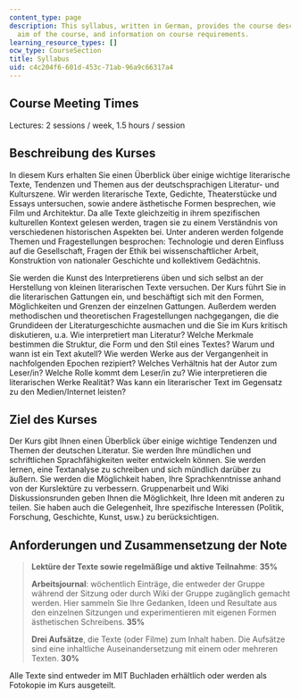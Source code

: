 ```yaml
---
content_type: page
description: This syllabus, written in German, provides the course description, the
  aim of the course, and information on course requirements.
learning_resource_types: []
ocw_type: CourseSection
title: Syllabus
uid: c4c204f6-601d-453c-71ab-96a9c66317a4
---
```


Course Meeting Times
--------------------

Lectures: 2 sessions / week, 1.5 hours / session

Beschreibung des Kurses
-----------------------

In diesem Kurs erhalten Sie einen Überblick über einige wichtige literarische Texte, Tendenzen und Themen aus der deutschsprachigen Literatur- und Kulturszene. Wir werden literarische Texte, Gedichte, Theaterstücke und Essays untersuchen, sowie andere ästhetische Formen besprechen, wie Film und Architektur. Da alle Texte gleichzeitig in ihrem spezifischen kulturellen Kontext gelesen werden, tragen sie zu einem Verständnis von verschiedenen historischen Aspekten bei. Unter anderen werden folgende Themen und Fragestellungen besprochen: Technologie und deren Einfluss auf die Gesellschaft, Fragen der Ethik bei wissenschaftlicher Arbeit, Konstruktion von nationaler Geschichte und kollektivem Gedächtnis.

Sie werden die Kunst des Interpretierens üben und sich selbst an der Herstellung von kleinen literarischen Texte versuchen. Der Kurs führt Sie in die literarischen Gattungen ein, und beschäftigt sich mit den Formen, Möglichkeiten und Grenzen der einzelnen Gattungen. Außerdem werden methodischen und theoretischen Fragestellungen nachgegangen, die die Grundideen der Literaturgeschichte ausmachen und die Sie im Kurs kritisch diskutieren, u.a. Wie interpretiert man Literatur? Welche Merkmale bestimmen die Struktur, die Form und den Stil eines Textes? Warum und wann ist ein Text akutell? Wie werden Werke aus der Vergangenheit in nachfolgenden Epochen rezipiert? Welches Verhältnis hat der Autor zum Leser/in? Welche Rolle kommt dem Leser/in zu? Wie interpretieren die literarischen Werke Realität? Was kann ein literarischer Text im Gegensatz zu den Medien/Internet leisten?

Ziel des Kurses
---------------

Der Kurs gibt Ihnen einen Überblick über einige wichtige Tendenzen und Themen der deutschen Literatur. Sie werden Ihre mündlichen und schriftlichen Sprachfähigkeiten weiter entwickeln können. Sie werden lernen, eine Textanalyse zu schreiben und sich mündlich darüber zu äußern. Sie werden die Möglichkeit haben, Ihre Sprachkenntnisse anhand von der Kurslektüre zu verbessern. Gruppenarbeit und Wiki Diskussionsrunden geben Ihnen die Möglichkeit, Ihre Ideen mit anderen zu teilen. Sie haben auch die Gelegenheit, Ihre spezifische Interessen (Politik, Forschung, Geschichte, Kunst, usw.) zu berücksichtigen.

Anforderungen und Zusammensetzung der Note
------------------------------------------

> **Lektüre der Texte sowie regelmäßige und aktive Teilnahme**: **35%**
> 
> **Arbeitsjournal**: wöchentlich Einträge, die entweder der Gruppe während der Sitzung oder durch Wiki der Gruppe zugänglich gemacht werden. Hier sammeln Sie Ihre Gedanken, Ideen und Resultate aus den einzelnen Sitzungen und experimentieren mit eigenen Formen ästhetischen Schreibens. **35%**
> 
> **Drei Aufsätze**, die Texte (oder Filme) zum Inhalt haben. Die Aufsätze sind eine inhaltliche Auseinandersetzung mit einem oder mehreren Texten. **30%**

Alle Texte sind entweder im MIT Buchladen erhältlich oder werden als Fotokopie im Kurs ausgeteilt.